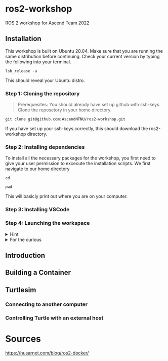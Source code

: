 # ros2-workshop
ROS 2 workshop for Ascend Team 2022

## Installation

This workshop is built on Ubuntu 20.04. Make sure that you are running the same distribution before continuing. 
Check your current version by typing the following into your terminal.
```
lsb_release -a
```
This should reveal your Ubuntu distro. 

### Step 1: Cloning the repository
> Prerequesites: You should already have set up github with ssh-keys.
Clone the reposetory in your home directory.

```
git clone git@github.com:AscendNTNU/ros2-workshop.git 
```
If you have set up your ssh-keys correctly, this should download the ros2-workshop directory.

### Step 2: Installing dependencies
To install all the necessary packages for the workshop, you first need to give your user permission
to excecute the installation scripts.
We first navigate to our home directory
```
cd
```
```
pwd
```
This will basicly print out where you are on your computer. 


### Step 3: Installing VSCode

### Step 4: Launching the workspace

<details>
  <summary>Hint</summary>
  
  ```python
  ```
</details>


<details>
  <summary>For the curious</summary>
  
  ```
  
  ```
</details>

## Introduction

## Building a Container

## Turtlesim
### Connecting to another computer
### Controlling Turtle with an external host

# Sources
https://husarnet.com/blog/ros2-docker/


